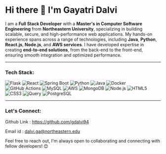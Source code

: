 # Hi there 👋 I'm Gayatri Dalvi

I am a **Full Stack Developer** with a **Master's in Computer Software Engineering** from **Northeastern University**, specializing in building scalable, secure, and high-performance web applications. My hands-on experience spans across a range of technologies, including **Java**, **Python**, **React.js**, **Node.js**, and **AWS services**. I have developed expertise in creating **end-to-end solutions**, from the back-end to the front-end, ensuring smooth integration and optimized performance.

---

### Tech Stack:
<p>
 <img alt="Flask" src="https://img.shields.io/badge/-Flask-000000?style=flat-square&logo=flask&logoColor=white" />
<img alt="React" src="https://img.shields.io/badge/-React-45b8d8?style=flat-square&logo=react&logoColor=white" />
<img alt="Spring Boot" src="https://img.shields.io/badge/-Spring_Boot-8DD6F9?style=flat-square&logo=springboot&logoColor=white" />
<img alt="Python" src="https://img.shields.io/badge/-Python-45b8d8?style=flat-square&logo=python&logoColor=white" />
<img alt="Java" src="https://img.shields.io/badge/-Java-007396?style=flat-square&logo=java&logoColor=white" />
<img alt="Docker" src="https://img.shields.io/badge/-Docker-46a2f1?style=flat-square&logo=docker&logoColor=white" />
<img alt="GitHub Actions" src="https://img.shields.io/badge/-GitHub_Actions-2088FF?style=flat-square&logo=github-actions&logoColor=white" />
<img alt="MySQL" src="https://img.shields.io/badge/MySQL-00000F?style=for-the-badge&logo=mysql&logoColor=white" />
<img alt="AWS" src="https://img.shields.io/badge/-AWS-5849BE?style=flat-square&logo=amazonaws&logoColor=white" />
<img alt="MongoDB" src="https://img.shields.io/badge/-MongoDB-13aa52?style=flat-square&logo=mongodb&logoColor=white" />
<img alt="Node.js" src="https://img.shields.io/badge/-Nodejs-43853d?style=flat-square&logo=Node.js&logoColor=white" />
<img alt="HTML5" src="https://img.shields.io/badge/-HTML5-E34F26?style=flat-square&logo=html5&logoColor=white" />
<img alt="CSS3" src="https://img.shields.io/badge/-CSS3-1572B6?style=flat-square&logo=css3&logoColor=white" />
<img alt="jQuery" src="https://img.shields.io/badge/-jQuery-0769AD?style=flat-square&logo=jquery&logoColor=white" />
<img alt="PostgreSQL" src="https://img.shields.io/badge/PostgreSQL-316192?style=for-the-badge&logo=postgresql&logoColor=white" />

</p>

---

### Let's Connect:

Github Link : https://github.com/gdalvi94

Email id : dalvi.ga@northeastern.edu

Feel free to reach out, I'm always open to collaborating and connecting with fellow developers! 😊
